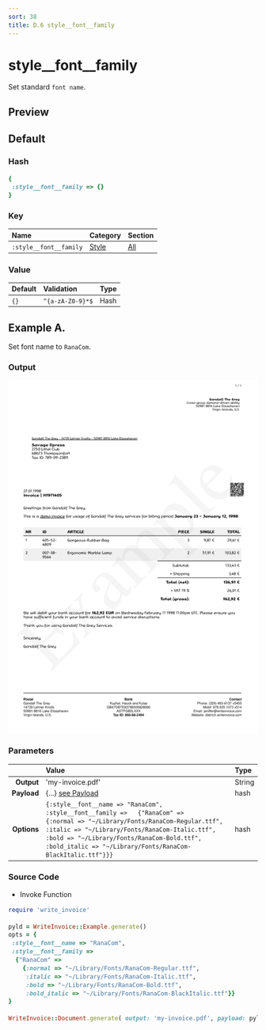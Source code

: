 ```yaml
---
sort: 38
title: D.6 style__font__family
---
```

# style__font__family

Set standard `font name`.


## Preview

<div >
    <canvas id='canvas' search=':style__font__family' palette='option_detail'></canvas>
</div>
<script src="../assets/js/marker.js"></script>  

 
## Default

### Hash

```ruby
{
 :style__font__family => {}
} 
```

### Key

| **Name** | **Category** | **Section** |
| :--- | :--- | :--- |
| ```:style__font__family``` |  [Style](./#style) | [All](../sections/) |

### Value



| **Default**| **Validation**| **Type** |
| :--- | :--- | :--- |
| ```{}``` | ```^{a-zA-Z0-9}*$``` | Hash |

## Example A.

Set font name to `RanaCom`.

### Output

<img src="../assets/images/options/style__font__family--a.png">



### Parameters

| | **Value** | **Type** |
|------:|:------|:------|
| **Output** | 'my-invoice.pdf' | String |
| **Payload** | {...} [see Payload](../payload) | hash |
| **Options** | ```{:style__font__name => "RanaCom", :style__font__family =>   {"RanaCom" =>     {:normal => "~/Library/Fonts/RanaCom-Regular.ttf",     :italic => "~/Library/Fonts/RanaCom-Italic.ttf",     :bold => "~/Library/Fonts/RanaCom-Bold.ttf",     :bold_italic => "~/Library/Fonts/RanaCom-BlackItalic.ttf"}}}``` | hash |


### Source Code

* Invoke Function

```ruby
require 'write_invoice'
 
pyld = WriteInvoice::Example.generate()
opts = {
 :style__font__name => "RanaCom",
 :style__font__family => 
  {"RanaCom" => 
    {:normal => "~/Library/Fonts/RanaCom-Regular.ttf",
     :italic => "~/Library/Fonts/RanaCom-Italic.ttf",
     :bold => "~/Library/Fonts/RanaCom-Bold.ttf",
     :bold_italic => "~/Library/Fonts/RanaCom-BlackItalic.ttf"}}
}
 
WriteInvoice::Document.generate( output: 'my-invoice.pdf', payload: pyld, options: opts )

```

